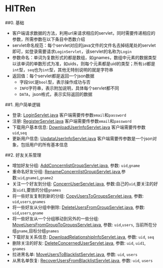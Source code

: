 HITRen
======
##0. 基础
- 客户端请求数据的方法，利用url来请求相应的servlet，同时需要传递相应的参数，所需参数在以下条目中悉数介绍
- servlet命名规范：每个servlet对应的java文件的文件名去掉结尾处的servlet即可，如登录需要请求`LoginServlet`，该servlet的名称为`Login`
- 参数命名：单词为复数形式的都是数组，如gnames，数组中元素的数据类型以该单词的单数形式为准，如uids，则每个元素都是uid的类型；所有`id`都是`int`型，`seq`也为`int`型，其他无特别说明的就是字符串
- 返回值：每个servlet都是返回一个json数据
	- 字段`SUC`是`bool`型，表示操作成功与否
	- `INFO`字符串，表示附加说明，具体每个servlet都不同
	- `DATA`，json格式，表示实际返回的数据

##1. 用户简单逻辑
- 登录: [LoginServlet.java][1] 客户端需要传参数`email`和`password`
- 注册: [RegisterServlet.java][2] 客户端需要传参数`email`和`password`
- 下载用户基本信息: [DownloadUserInfoServlet.java][3] 客户端需要传参数`uid`,`seq`
- 更新用户信息: [UpdataUserInfoServlet.java][4] 客户端需要传参数是一个json对象，包括用户的所有基本信息

##2. 好友关系管理
- 增加好友分组: [AddConcernlistGroupServlet.java][5], 参数: `uid`,`gname`
- 重命名好友分组: [RenameConcernlistGroupServlet.java][6],参数:`uid`,`gname1`,`gname2`
- 关注一个好友到分组: [ConcernUserServlet.java][7], 参数:自己的`uid`,要关注的好友`uid1`,要放的分组`gnames`
- 将一些好友复制到新的分组: [CopyUsersToGroupsServlet.java][8], 参数: `uid`,`users`,`gnames`
- 将一些好友从分组中删除: [DeleteUsersFromGroupServlet.java][9], 参数: `uid`,`users`,`gname` 
- 将一些好友从一个分组移动到另外的一些分组: [MoveUsersFromGroupToGroupsServlet.java][10], 参数: `uid`,`users`,	当前所在分组`gname`,目标分组`gnames`
- 下载好友关系信息: [DownloadRelationshipInfoServlet.java][11], 参数: `uid`, `seq`
- 删除关注的好友: [DeleteConcernedUserServlet.java][12], 参数: `uid`, `uid1`, `gnames`
- 拉进黑名单: [MoveUsersToBlacklistServlet.java][13], 参数: `uid`, `users`
- 从黑名单恢复: [RecoverUsersFromBlacklistServlet.java][14], 参数: `uid`, `users`








[1]:HITRenServer/src/cn/edu/hit/servlet/LoginServlet.java
[2]:HITRenServer/src/cn/edu/hit/servlet/RegisterServlet.java
[3]:HITRenServer/src/cn/edu/hit/servlet/DownloadUserInfoServlet.java
[4]:HITRenServer/src/cn/edu/hit/servlet/UpdataUserInfoServlet.java
[5]:HITRenServer/src/cn/edu/hit/servlet/AddConcernlistGroupServlet.java
[6]:HITRenServer/src/cn/edu/hit/servlet/RenameConcernlistGroupServlet.java
[7]:HITRenServer/src/cn/edu/hit/servlet/ConcernUserServlet.java
[8]:HITRenServer/src/cn/edu/hit/servlet/CopyUsersToGroupsServlet.java
[9]:HITRenServer/src/cn/edu/hit/servlet/DeleteUsersFromGroupServlet.java
[10]:HITRenServer/src/cn/edu/hit/servlet/MoveUsersFromGroupToGroupsServlet.java
[11]:HITRenServer/src/cn/edu/hit/servlet/DownloadRelationshipInfoServlet.java
[12]:HITRenServer/src/cn/edu/hit/servlet/DeleteConcernedUserServlet.java
[13]:HITRenServer/src/cn/edu/hit/servlet/MoveUsersToBlacklistServlet.java
[14]:HITRenServer/src/cn/edu/hit/servlet/RecoverUsersFromBlacklistServlet.java